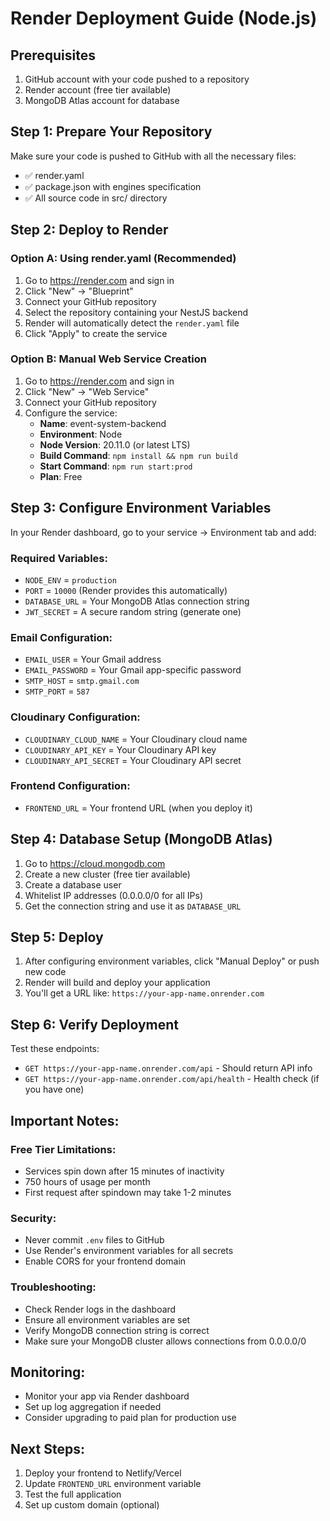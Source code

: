 # Render Deployment Guide (Node.js)

## Prerequisites
1. GitHub account with your code pushed to a repository
2. Render account (free tier available)
3. MongoDB Atlas account for database

## Step 1: Prepare Your Repository
Make sure your code is pushed to GitHub with all the necessary files:
- ✅ render.yaml
- ✅ package.json with engines specification
- ✅ All source code in src/ directory

## Step 2: Deploy to Render

### Option A: Using render.yaml (Recommended)
1. Go to https://render.com and sign in
2. Click "New" → "Blueprint"
3. Connect your GitHub repository
4. Select the repository containing your NestJS backend
5. Render will automatically detect the `render.yaml` file
6. Click "Apply" to create the service

### Option B: Manual Web Service Creation
1. Go to https://render.com and sign in
2. Click "New" → "Web Service"
3. Connect your GitHub repository
4. Configure the service:
   - **Name**: event-system-backend
   - **Environment**: Node
   - **Node Version**: 20.11.0 (or latest LTS)
   - **Build Command**: `npm install && npm run build`
   - **Start Command**: `npm run start:prod`
   - **Plan**: Free

## Step 3: Configure Environment Variables
In your Render dashboard, go to your service → Environment tab and add:

### Required Variables:
- `NODE_ENV` = `production`
- `PORT` = `10000` (Render provides this automatically)
- `DATABASE_URL` = Your MongoDB Atlas connection string
- `JWT_SECRET` = A secure random string (generate one)

### Email Configuration:
- `EMAIL_USER` = Your Gmail address
- `EMAIL_PASSWORD` = Your Gmail app-specific password
- `SMTP_HOST` = `smtp.gmail.com`
- `SMTP_PORT` = `587`

### Cloudinary Configuration:
- `CLOUDINARY_CLOUD_NAME` = Your Cloudinary cloud name
- `CLOUDINARY_API_KEY` = Your Cloudinary API key
- `CLOUDINARY_API_SECRET` = Your Cloudinary API secret

### Frontend Configuration:
- `FRONTEND_URL` = Your frontend URL (when you deploy it)

## Step 4: Database Setup (MongoDB Atlas)
1. Go to https://cloud.mongodb.com
2. Create a new cluster (free tier available)
3. Create a database user
4. Whitelist IP addresses (0.0.0.0/0 for all IPs)
5. Get the connection string and use it as `DATABASE_URL`

## Step 5: Deploy
1. After configuring environment variables, click "Manual Deploy" or push new code
2. Render will build and deploy your application
3. You'll get a URL like: `https://your-app-name.onrender.com`

## Step 6: Verify Deployment
Test these endpoints:
- `GET https://your-app-name.onrender.com/api` - Should return API info
- `GET https://your-app-name.onrender.com/api/health` - Health check (if you have one)

## Important Notes:

### Free Tier Limitations:
- Services spin down after 15 minutes of inactivity
- 750 hours of usage per month
- First request after spindown may take 1-2 minutes

### Security:
- Never commit `.env` files to GitHub
- Use Render's environment variables for all secrets
- Enable CORS for your frontend domain

### Troubleshooting:
- Check Render logs in the dashboard
- Ensure all environment variables are set
- Verify MongoDB connection string is correct
- Make sure your MongoDB cluster allows connections from 0.0.0.0/0

## Monitoring:
- Monitor your app via Render dashboard
- Set up log aggregation if needed
- Consider upgrading to paid plan for production use

## Next Steps:
1. Deploy your frontend to Netlify/Vercel
2. Update `FRONTEND_URL` environment variable
3. Test the full application
4. Set up custom domain (optional)
